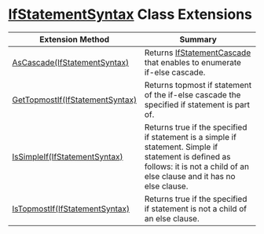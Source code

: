 # [IfStatementSyntax](https://docs.microsoft.com/en-us/dotnet/api/microsoft.codeanalysis.csharp.syntax.ifstatementsyntax) Class Extensions

| Extension Method | Summary |
| ---------------- | ------- |
| [AsCascade(IfStatementSyntax)](../../../../../Roslynator/CSharp/SyntaxExtensions/AsCascade/README.md) | Returns [IfStatementCascade](../../../../../Roslynator/CSharp/IfStatementCascade/README.md) that enables to enumerate if\-else cascade\. |
| [GetTopmostIf(IfStatementSyntax)](../../../../../Roslynator/CSharp/SyntaxExtensions/GetTopmostIf/README.md) | Returns topmost if statement of the if\-else cascade the specified if statement is part of\. |
| [IsSimpleIf(IfStatementSyntax)](../../../../../Roslynator/CSharp/SyntaxExtensions/IsSimpleIf/README.md) | Returns true if the specified if statement is a simple if statement\. Simple if statement is defined as follows: it is not a child of an else clause and it has no else clause\. |
| [IsTopmostIf(IfStatementSyntax)](../../../../../Roslynator/CSharp/SyntaxExtensions/IsTopmostIf/README.md) | Returns true if the specified if statement is not a child of an else clause\. |

